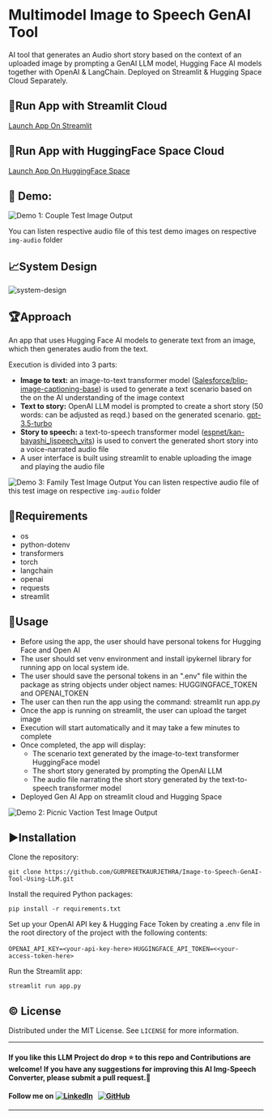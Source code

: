 # Multimodel Image to Speech GenAI Tool
AI tool that generates an Audio short story based on the context of an uploaded image by prompting a GenAI LLM model, Hugging Face AI models together with OpenAI &amp; LangChain. Deployed on Streamlit & Hugging Space Cloud Separately.

## 📢Run App with Streamlit Cloud

[Launch App On Streamlit](https://image-to-speech-genai-tool-using-llm.streamlit.app/)

## 📢Run App with HuggingFace Space Cloud

[Launch App On HuggingFace Space](https://huggingface.co/spaces/GurpreetKJ/Image-to-SpeechStory_GenAI-Tool)


## 🎯 Demo:
![Demo 1: Couple Test Image Output](img-audio/CoupleOutput.jpg)


You can listen respective audio file of this test demo images on respective `img-audio` folder 


## 📈System Design

![system-design](img/system-design.drawio.png)


## 🏆Approach
An app that uses Hugging Face AI models to generate text from an image, which then generates audio from the text.

Execution is divided into 3 parts:
- **Image to text:**
  an image-to-text transformer model ([Salesforce/blip-image-captioning-base](https://huggingface.co/Salesforce/blip-image-captioning-base)) is used to generate a text scenario based on the on the AI understanding of the image context
- **Text to story:**
  OpenAI LLM model is prompted to create a short story (50 words: can be adjusted as reqd.) based on the generated scenario. [gpt-3.5-turbo](https://platform.openai.com/docs/models/gpt-3-5)
- **Story to speech:**
  a text-to-speech transformer model ([espnet/kan-bayashi_ljspeech_vits](https://huggingface.co/espnet/kan-bayashi_ljspeech_vits)) is used to convert the generated short story into a voice-narrated audio file
- A user interface is built using streamlit to enable uploading the image and playing the audio file
  

![Demo 3: Family Test Image Output](img-audio/FamilyOutput.jpg)
You can listen respective audio file of this test image on respective `img-audio` folder 


## 🌟Requirements

- os
- python-dotenv
- transformers
- torch
- langchain
- openai
- requests
- streamlit
  

## 🚀Usage

- Before using the app, the user should have personal tokens for Hugging Face and Open AI
- The user should set venv environment and install ipykernel library for running app on local system ide.
- The user should save the personal tokens in an ".env" file within the package as string objects under object names: HUGGINGFACE_TOKEN and OPENAI_TOKEN
- The user can then run the app using the command: streamlit run app.py
- Once the app is running on streamlit, the user can upload the target image
- Execution will start automatically and it may take a few minutes to complete
- Once completed, the app will display:
  - The scenario text generated by the image-to-text transformer HuggingFace model
  - The short story generated by prompting the OpenAI LLM
  - The audio file narrating the short story generated by the text-to-speech transformer model
- Deployed Gen AI App on streamlit cloud and Hugging Space

![Demo 2: Picnic Vaction Test Image Output](img-audio/PicnicOutput.jpg)


## ▶️Installation

Clone the repository:

`git clone https://github.com/GURPREETKAURJETHRA/Image-to-Speech-GenAI-Tool-Using-LLM.git`

Install the required Python packages:

`pip install -r requirements.txt`

Set up your OpenAI API key & Hugging Face Token by creating a .env file in the root directory of the project with the following contents:

`OPENAI_API_KEY=<your-api-key-here>`
`HUGGINGFACE_API_TOKEN=<<your-access-token-here>`

Run the Streamlit app:

`streamlit run app.py`


## ©️ License

Distributed under the MIT License. See `LICENSE` for more information.

---

#### **If you like this LLM Project do drop ⭐ to this repo and Contributions are welcome! If you have any suggestions for improving this AI Img-Speech Converter, please submit a pull request.💁**
#### Follow me on [![LinkedIn](https://img.shields.io/badge/linkedin-%230077B5.svg?style=for-the-badge&logo=linkedin&logoColor=white)](https://www.linkedin.com/in/sahillihas/) &nbsp; [![GitHub](https://img.shields.io/badge/github-%23121011.svg?style=for-the-badge&logo=github&logoColor=white)](https://github.com/GURPREETKAURJETHRA/)

---

